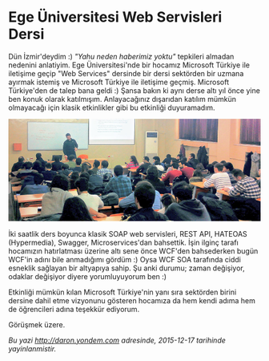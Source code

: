 # Ege Üniversitesi Web Servisleri Dersi 

Dün İzmir'deydim :) *"Yahu neden haberimiz yoktu"* tepkileri almadan nedenini anlatiyim. Ege Üniversitesi'nde bir hocamız Microsoft Türkiye ile iletişime geçip "Web Services" dersinde bir dersi sektörden bir uzmana ayırmak istemiş ve Microsoft Türkiye ile iletişime geçmiş. Microsoft Türkiye'den de talep bana geldi :) Şansa bakın ki aynı derse altı yıl önce yine ben konuk olarak katılmışım. Anlayacağınız dışarıdan katılım mümkün olmayacağı için klasik etkinlikler gibi bu etkinliği duyuramadım.

![](../media/Ege_Universitesi_Web_Servisleri_Dersi/Izmir_WebServices_2.jpg)

İki saatlik ders boyunca klasik SOAP web servisleri, REST API, HATEOAS (Hypermedia), Swagger, Microservices'dan bahsettik. İşin ilginç tarafı hocamızın hatırlatması üzerine altı sene önce WCF'den bahsederken bugün WCF'in adını bile anmadığımı gördüm :) Oysa WCF SOA tarafında ciddi esneklik sağlayan bir altyapıya sahip. Şu anki durumu; zaman değişiyor, odaklar değişiyor diyere yorumluyuyorum ben :)

Etkinliği mümkün kılan Microsoft Türkiye'nin yanı sıra sektörden birini dersine dahil etme vizyonunu gösteren hocamıza da hem kendi adıma hem de öğrencileri adına teşekkür ediyorum. 

Görüşmek üzere.


*Bu yazi http://daron.yondem.com adresinde, 2015-12-17 tarihinde yayinlanmistir.*